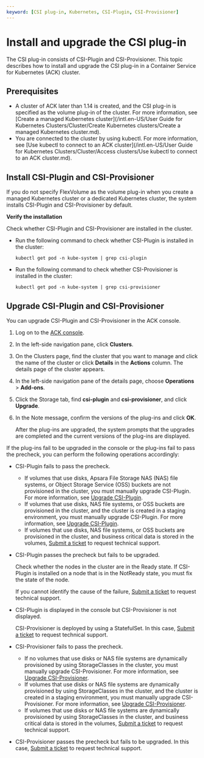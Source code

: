 ```yaml
---
keyword: [CSI plug-in, Kubernetes, CSI-Plugin, CSI-Provisioner]
---
```


# Install and upgrade the CSI plug-in

The CSI plug-in consists of CSI-Plugin and CSI-Provisioner. This topic describes how to install and upgrade the CSI plug-in in a Container Service for Kubernetes \(ACK\) cluster.

## Prerequisites

-   A cluster of ACK later than 1.14 is created, and the CSI plug-in is specified as the volume plug-in of the cluster. For more information, see [Create a managed Kubernetes cluster](/intl.en-US/User Guide for Kubernetes Clusters/Cluster/Create Kubernetes clusters/Create a managed Kubernetes cluster.md).
-   You are connected to the cluster by using kubectl. For more information, see [Use kubectl to connect to an ACK cluster](/intl.en-US/User Guide for Kubernetes Clusters/Cluster/Access clusters/Use kubectl to connect to an ACK cluster.md).

## Install CSI-Plugin and CSI-Provisioner

If you do not specify FlexVolume as the volume plug-in when you create a managed Kubernetes cluster or a dedicated Kubernetes cluster, the system installs CSI-Plugin and CSI-Provisioner by default.

**Verify the installation**

Check whether CSI-Plugin and CSI-Provisioner are installed in the cluster.

-   Run the following command to check whether CSI-Plugin is installed in the cluster:

    ```
    kubectl get pod -n kube-system | grep csi-plugin
    ```

-   Run the following command to check whether CSI-Provisioner is installed in the cluster:

    ```
    kubectl get pod -n kube-system | grep csi-provisioner
    ```


## Upgrade CSI-Plugin and CSI-Provisioner

You can upgrade CSI-Plugin and CSI-Provisioner in the ACK console.

1.  Log on to the [ACK console](https://cs.console.aliyun.com).

2.  In the left-side navigation pane, click **Clusters**.

3.  On the Clusters page, find the cluster that you want to manage and click the name of the cluster or click **Details** in the **Actions** column. The details page of the cluster appears.

4.  In the left-side navigation pane of the details page, choose **Operations** \> **Add-ons**.

5.  Click the Storage tab, find **csi-plugin** and **csi-provisioner**, and click **Upgrade**.

6.  In the Note message, confirm the versions of the plug-ins and click **OK**.

    After the plug-ins are upgraded, the system prompts that the upgrades are completed and the current versions of the plug-ins are displayed.


If the plug-ins fail to be upgraded in the console or the plug-ins fail to pass the precheck, you can perform the following operations accordingly:

-   CSI-Plugin fails to pass the precheck.
    -   If volumes that use disks, Apsara File Storage NAS \(NAS\) file systems, or Object Storage Service \(OSS\) buckets are not provisioned in the cluster, you must manually upgrade CSI-Plugin. For more information, see [Upgrade CSI-Plugin](https://github.com/kubernetes-sigs/alibaba-cloud-csi-driver/blob/master/deploy/ack/upgrade/upgrade.md).
    -   If volumes that use disks, NAS file systems, or OSS buckets are provisioned in the cluster, and the cluster is created in a staging environment, you must manually upgrade CSI-Plugin. For more information, see [Upgrade CSI-Plugin](https://github.com/kubernetes-sigs/alibaba-cloud-csi-driver/blob/master/deploy/ack/upgrade/upgrade.md).
    -   If volumes that use disks, NAS file systems, or OSS buckets are provisioned in the cluster, and business critical data is stored in the volumes, [Submit a ticket](https://workorder-intl.console.aliyun.com/console.htm) to request technical support.
-   CSI-Plugin passes the precheck but fails to be upgraded.

    Check whether the nodes in the cluster are in the Ready state. If CSI-Plugin is installed on a node that is in the NotReady state, you must fix the state of the node.

    If you cannot identify the cause of the failure, [Submit a ticket](https://workorder-intl.console.aliyun.com/console.htm) to request technical support.

-   CSI-Plugin is displayed in the console but CSI-Provisioner is not displayed.

    CSI-Provisioner is deployed by using a StatefulSet. In this case, [Submit a ticket](https://workorder-intl.console.aliyun.com/console.htm) to request technical support.

-   CSI-Provisioner fails to pass the precheck.
    -   If no volumes that use disks or NAS file systems are dynamically provisioned by using StorageClasses in the cluster, you must manually upgrade CSI-Provisioner. For more information, see [Upgrade CSI-Provisioner](https://github.com/kubernetes-sigs/alibaba-cloud-csi-driver/blob/master/deploy/ack/upgrade/upgrade.md).
    -   If volumes that use disks or NAS file systems are dynamically provisioned by using StorageClasses in the cluster, and the cluster is created in a staging environment, you must manually upgrade CSI-Provisioner. For more information, see [Upgrade CSI-Provisioner](https://github.com/kubernetes-sigs/alibaba-cloud-csi-driver/blob/master/deploy/ack/upgrade/upgrade.md).
    -   If volumes that use disks or NAS file systems are dynamically provisioned by using StorageClasses in the cluster, and business critical data is stored in the volumes, [Submit a ticket](https://workorder-intl.console.aliyun.com/console.htm) to request technical support.
-   CSI-Provisioner passes the precheck but fails to be upgraded. In this case, [Submit a ticket](https://workorder-intl.console.aliyun.com/console.htm) to request technical support.

